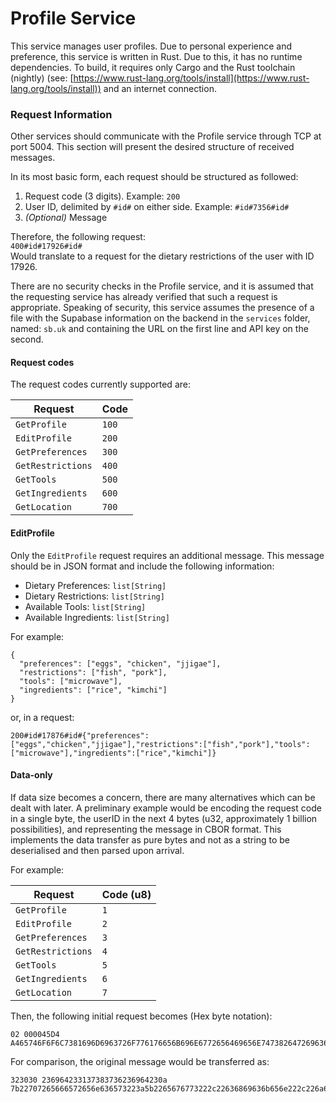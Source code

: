 # Profile Service

This service manages user profiles. Due to personal experience and preference, this service is written in Rust. Due to this, it has no runtime dependencies. To build, it requires only Cargo and the Rust toolchain (nightly) (see: [https://www.rust-lang.org/tools/install](https://www.rust-lang.org/tools/install)) and an internet connection.

### Request Information

Other services should communicate with the Profile service through TCP at port 5004. This section will present the desired structure of received messages.

In its most basic form, each request should be structured as followed:

1. Request code (3 digits). Example: `200`
2. User ID, delimited by `#id#` on either side. Example: `#id#7356#id#`
2. *(Optional)* Message

Therefore, the following request: <br>
`400#id#17926#id#` <br>
Would translate to a request for the dietary restrictions of the user with ID 17926.

There are no security checks in the Profile service, and it is assumed that the requesting service has already verified that such a request is appropriate. Speaking of security, this service assumes the presence of a file with the Supabase information on the backend in the `services` folder, named: `sb.uk` and containing the URL on the first line and API key on the second.


#### Request codes

The request codes currently supported are:

| Request | Code |
|---------|------|
|`GetProfile`|`100`|
|`EditProfile`|`200`|
|`GetPreferences`|`300`|
|`GetRestrictions`|`400`|
|`GetTools`|`500`|
|`GetIngredients`|`600`|
|`GetLocation`|`700`|

#### EditProfile

Only the `EditProfile` request requires an additional message. This message should be in JSON format and include the following information:

- Dietary Preferences: `list[String]`
- Dietary Restrictions: `list[String]`
- Available Tools: `list[String]`
- Available Ingredients: `list[String]`

For example:
```
{
  "preferences": ["eggs", "chicken", "jjigae"],
  "restrictions": ["fish", "pork"],
  "tools": ["microwave"],
  "ingredients": ["rice", "kimchi"]
}
```
or, in a request:
```
200#id#17876#id#{"preferences":["eggs","chicken","jjigae"],"restrictions":["fish","pork"],"tools":["microwave"],"ingredients":["rice","kimchi"]}

```
#### Data-only

If data size becomes a concern, there are many alternatives which can be dealt with later. A preliminary example would be encoding the request code in a single byte, the userID in the next 4 bytes (u32, approximately 1 billion possibilities), and representing the message in CBOR format. This implements the data transfer as pure bytes and not as a string to be deserialised and then parsed upon arrival.

For example:

| Request | Code (u8) |
|---------|------|
|`GetProfile`|`1`|
|`EditProfile`|`2`|
|`GetPreferences`|`3`|
|`GetRestrictions`|`4`|
|`GetTools`|`5`|
|`GetIngredients`|`6`|
|`GetLocation`|`7`|

Then, the following initial request becomes (Hex byte notation):
```
02 000045D4 A465746F6F6C7381696D6963726F776176656B696E6772656469656E7473826472696365666B696D6368696B707265666572656E63657383646567677367636869636B656E666A6A696761656C7265737472696374696F6E7382646669736864706F726B
```
For comparison, the original message would be transferred as:
```
323030 236964233137383736236964230a 7b22707265666572656e636573223a5b2265676773222c22636869636b656e222c226a6a69676165225d2c227265737472696374696f6e73223a5b2266697368222c22706f726b225d2c22746f6f6c73223a5b226d6963726f77617665225d2c22696e6772656469656e7473223a5b2272696365222c226b696d636869225d7d0a
```
